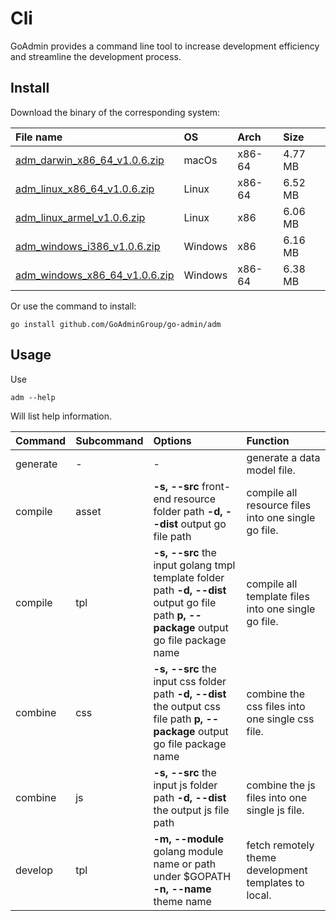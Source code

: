 # Cli

GoAdmin provides a command line tool to increase development efficiency and streamline the development process.

## Install

Download the binary of the corresponding system:

| File name | OS | Arch | Size |
| :--- | :--- | :--- | :--- |
| [adm\_darwin\_x86\_64\_v1.0.6.zip](http://file.go-admin.cn/go_admin/cli/v1_0_6/adm_darwin_x86_64_v1.0.6.zip) | macOs | x86-64 | 4.77 MB |
| [adm\_linux\_x86\_64\_v1.0.6.zip](http://file.go-admin.cn/go_admin/cli/v1_0_6/adm_linux_x86_64_v1.0.6.zip) | Linux | x86-64 | 6.52 MB |
| [adm\_linux\_armel\_v1.0.6.zip](http://file.go-admin.cn/go_admin/cli/v1_0_6/adm_linux_armel_v1.0.6.zip) | Linux | x86 | 6.06 MB |
| [adm\_windows\_i386\_v1.0.6.zip](http://file.go-admin.cn/go_admin/cli/v1_0_6/adm_windows_i386_v1.0.6.zip) | Windows | x86 | 6.16 MB |
| [adm\_windows\_x86\_64\_v1.0.6.zip](http://file.go-admin.cn/go_admin/cli/v1_0_6/adm_windows_x86_64_v1.0.6.zip) | Windows | x86-64 | 6.38 MB |

Or use the command to install:

```text
go install github.com/GoAdminGroup/go-admin/adm
```

## Usage

Use

```text
adm --help
```

Will list help information.

| Command | Subcommand | Options | Function |
| :--- | :--- | :--- | :--- |
| generate | - | - | generate a data model file. |
| compile | asset | **-s, --src** front-end resource folder path **-d, --dist** output go file path | compile all resource files into one single go file. |
| compile | tpl | **-s, --src** the input golang tmpl template folder path **-d, --dist** output go file path **p, --package** output go file package name | compile all template files into one single go file. |
| combine | css | **-s, --src** the input css folder path **-d, --dist** the output css file path **p, --package** output go file package name | combine the css files into one single css file. |
| combine | js | **-s, --src** the input js folder path **-d, --dist** the output js file path | combine the js files into one single js file. |
| develop | tpl | **-m, --module** golang module name or path under $GOPATH **-n, --name** theme name | fetch remotely theme development templates to local. |

